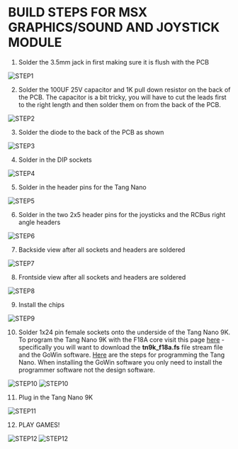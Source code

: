 # BUILD STEPS FOR MSX GRAPHICS/SOUND AND JOYSTICK MODULE

1. Solder the 3.5mm jack in first making sure it is flush with the PCB

![STEP1](https://github.com/sebhc/sebhc/blob/master/wiki/RCBUS/BUILDSTEPS/BUILD01.jpg)

2. Solder the 100UF 25V capacitor and 1K pull down resistor on the back of the PCB. The capacitor is a bit tricky, you will have to cut the leads first to the right length and then solder them on from the back of the PCB.

![STEP2](https://github.com/sebhc/sebhc/blob/master/wiki/RCBUS/BUILDSTEPS/BUILD02.jpg)

3. Solder the diode to the back of the PCB as shown

![STEP3](https://github.com/sebhc/sebhc/blob/master/wiki/RCBUS/BUILDSTEPS/BUILD03.jpg)

4. Solder in the DIP sockets

![STEP4](https://github.com/sebhc/sebhc/blob/master/wiki/RCBUS/BUILDSTEPS/BUILD05.jpg)

5. Solder in the header pins for the Tang Nano

![STEP5](https://github.com/sebhc/sebhc/blob/master/wiki/RCBUS/BUILDSTEPS/BUILD06.jpg)

6. Solder in the two 2x5 header pins for the joysticks and the RCBus right angle headers

![STEP6](https://github.com/sebhc/sebhc/blob/master/wiki/RCBUS/BUILDSTEPS/BUILD07.jpg)

7. Backside view after all sockets and headers are soldered

![STEP7](https://github.com/sebhc/sebhc/blob/master/wiki/RCBUS/BUILDSTEPS/BUILD08.jpg)

8. Frontside view after all sockets and headers are soldered

![STEP8](https://github.com/sebhc/sebhc/blob/master/wiki/RCBUS/BUILDSTEPS/BUILD09.jpg)

9. Install the chips

![STEP9](https://github.com/sebhc/sebhc/blob/master/wiki/RCBUS/BUILDSTEPS/BUILD10.jpg)

10. Solder 1x24 pin female sockets onto the underside of the Tang Nano 9K. To program the Tang Nano 9K with the F18A core visit this page [here](https://github.com/sebhc/sebhc/wiki/F18A-TMS9918-FPGA-EMULATOR) - specifically you will want to download the <b>tn9k_f18a.fs</b> file stream file and the GoWin software. [Here](https://github.com/sebhc/sebhc/blob/master/wiki/F18ACLONE/Programming_Tang_Nano_9K_for_H8-8-3.txt) are the steps for programming the Tang Nano. When installing the GoWin software you only need to install the programmer software not the design software.

![STEP10](https://github.com/sebhc/sebhc/blob/master/wiki/RCBUS/BUILDSTEPS/BUILD14.jpg)
 ![STEP10](https://github.com/sebhc/sebhc/blob/master/wiki/RCBUS/BUILDSTEPS/BUILD15.jpg)

11. Plug in the Tang Nano 9K

![STEP11](https://github.com/sebhc/sebhc/blob/master/wiki/RCBUS/BUILDSTEPS/BUILD11.jpg)

12. PLAY GAMES!

![STEP12](https://github.com/sebhc/sebhc/blob/master/wiki/RCBUS/BUILDSTEPS/BUILD12.jpg)
 ![STEP12](https://github.com/sebhc/sebhc/blob/master/wiki/RCBUS/BUILDSTEPS/BUILD13.jpg)

